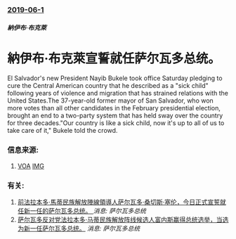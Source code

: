 ### [2019-06-1](/news/2019/06/1/index.md)

##### 納伊布·布克萊
# 納伊布·布克萊宣誓就任萨尔瓦多总统。 

El Salvador's new President Nayib Bukele took office Saturday pledging to cure the Central American country that he described as a "sick child" following years of violence and migration that has strained relations with the United States.The 37-year-old former mayor of San Salvador, who won more votes than all other candidates in the February presidential election, brought an end to a two-party system that has held sway over the country for three decades."Our country is like a sick child, now it's up to all of us to take care of it," Bukele told the crowd.


### 信息来源:

1. [VOA](https://www.voanews.com/a/el-salvador-president/4942233.html) [IMG](https://media.voltron.voanews.com/Drupal/01live-166/2019-06/35C7BDAB-C5CD-4A52-A694-DA796D3C91DF.jpg)

### 有关:

1. [ 前法拉本多·馬蒂民族解放陣線領導人萨尔瓦多·桑切斯·塞伦，今日正式宣誓就任新一任的萨尔瓦多总统。 ](/zh/news/2014/06/1/前法拉本多-馬蒂民族解放陣線領導人萨尔瓦多-桑切斯-塞伦-今日正式宣誓就任新一任的萨尔瓦多总统.md) _消息: 萨尔瓦多总统_
2. [萨尔瓦多反对党法拉本多·马蒂民族解放阵线候选人富内斯赢得总统选举，当选为新一任萨尔瓦多总统。](/zh/news/2009/03/15/萨尔瓦多反对党法拉本多-马蒂民族解放阵线候选人富内斯赢得总统选举-当选为新一任萨尔瓦多总统.md) _消息: 萨尔瓦多总统_
